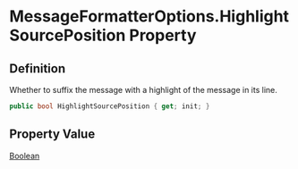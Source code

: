 # MessageFormatterOptions.HighlightSourcePosition Property
## Definition

Whether to suffix the message with a highlight of the message in its line.

```c#
public bool HighlightSourcePosition { get; init; }
```

## Property Value

[Boolean](https://learn.microsoft.com/en-gb/dotnet/api/System.Boolean)
